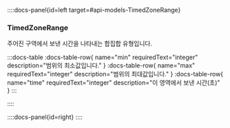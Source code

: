 ::::docs-panel{id=left target=#api-models-TimedZoneRange}

### TimedZoneRange

주어진 구역에서 보낸 시간을 나타내는 합집합 유형입니다.

:::docs-table
:docs-table-row{
name="min"
requiredText="integer"
description="범위의 최소값입니다."
}
:docs-table-row{
name="max"
requiredText="integer"
description="범위의 최대값입니다."
}
:docs-table-row{
name="time"
requiredText="integer"
description="이 영역에서 보낸 시간(초)"
}
:::

::::

::::docs-panel{id=right}
::::

